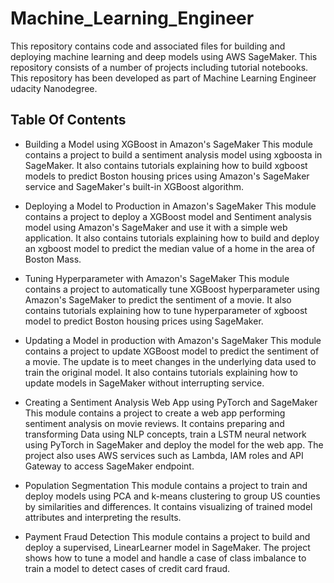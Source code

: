 # Machine_Learning_Engineer

This repository contains code and associated files for building and deploying machine learning and deep models using AWS SageMaker. This repository consists of a number of projects including tutorial notebooks. This repository has been developed as part of Machine Learning Engineer udacity Nanodegree.

## Table Of Contents

* Building a Model using XGBoost in Amazon's SageMaker 
This module contains a project to build a sentiment analysis model using xgboosta in SageMaker. 
It also contains tutorials explaining how to build xgboost models to predict Boston housing prices using Amazon's SageMaker service and SageMaker's built-in XGBoost algorithm.


* Deploying a Model to Production in Amazon's SageMaker 
This module contains a project to deploy a XGBoost model and Sentiment analysis model using Amazon's SageMaker and use it with a simple web application. 
It also contains tutorials explaining how to build and deploy an xgboost model to predict the median value of a home in the area of Boston Mass.


* Tuning Hyperparameter with Amazon's SageMaker 
This module contains a project to automatically tune XGBoost hyperparameter using Amazon's SageMaker to predict the sentiment of a movie. 
It also contains tutorials explaining how to tune hyperparameter of xgboost model to predict Boston housing prices using SageMaker.


* Updating a Model in production with Amazon's SageMaker 
This module contains a project to update XGBoost model to predict the sentiment of a movie. The update is to meet changes in the underlying data used to train the original model. 
It also contains tutorials explaining how to update models in SageMaker without interrupting service.


* Creating a Sentiment Analysis Web App using PyTorch and SageMaker 
This module contains a project to create a web app performing sentiment analysis on movie reviews. It contains preparing and transforming Data using NLP concepts, train a LSTM neural network using PyTorch in SageMaker and deploy the model for the web app. The project also uses AWS services such as Lambda, IAM roles and API Gateway to access SageMaker endpoint. 


* Population Segmentation 
This module contains a project to train and deploy models using PCA and k-means clustering to group US counties by similarities and differences. It contains visualizing of trained model attributes and interpreting the results.


* Payment Fraud Detection
This module contains a project to build and deploy a supervised, LinearLearner model in SageMaker. The project shows how to tune a model and handle a case of class imbalance to train a model to detect cases of credit card fraud.


